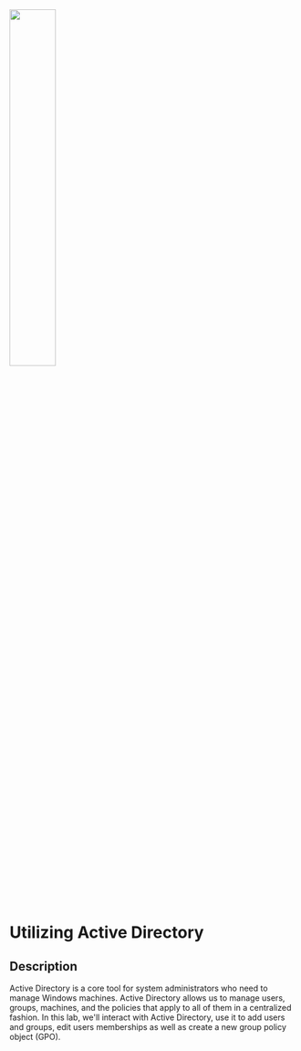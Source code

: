 <img src="https://janikvonrotz.ch/wp-content/uploads/2017/10/Active-Directory-Logo.jpg" width=40% height=40%>

<h1>Utilizing Active Directory</h1>

<h2>Description</h2>
Active Directory is a core tool for system administrators who need to manage Windows machines. Active Directory allows us to manage users, groups, machines, and the policies that apply to all of them in a centralized fashion.
In this lab, we'll interact with Active Directory, use it to add users and groups, edit users memberships as well as create a new group policy object (GPO).
